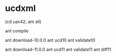 # ucdxml

(cd uax42; ant all)

ant compile

ant download-10.0.0
ant ucd10
ant validate10

ant download-11.0.0
ant ucd11
ant validate11
ant diff11

